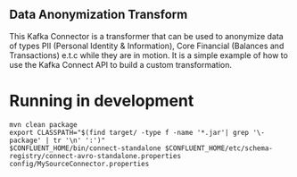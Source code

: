 ## Data Anonymization Transform

This Kafka Connector is a transformer that can be used to 
anonymize data of types PII (Personal Identity & Information), Core Financial (Balances and Transactions) e.t.c while they are in motion.
It is a simple example of how to use the Kafka Connect API to build a custom transformation.



# Running in development

```
mvn clean package
export CLASSPATH="$(find target/ -type f -name '*.jar'| grep '\-package' | tr '\n' ':')"
$CONFLUENT_HOME/bin/connect-standalone $CONFLUENT_HOME/etc/schema-registry/connect-avro-standalone.properties config/MySourceConnector.properties
```
